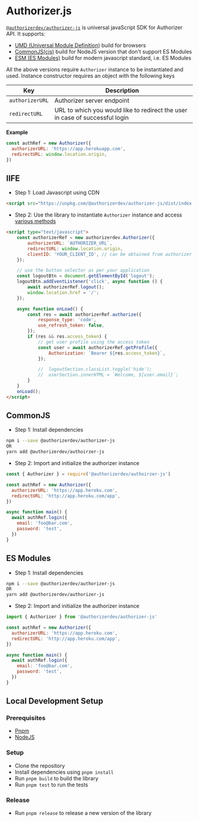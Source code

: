 # Authorizer.js

[`@authorizerdev/authorizer-js`](https://www.npmjs.com/package/@authorizerdev/authorizer-js) is universal javaScript SDK for Authorizer API.
It supports:

- [UMD (Universal Module Definition)](https://github.com/umdjs/umd) build for browsers
- [CommonJS(cjs)](https://flaviocopes.com/commonjs/) build for NodeJS version that don't support ES Modules
- [ESM (ES Modules)](https://hacks.mozilla.org/2018/03/es-modules-a-cartoon-deep-dive/) build for modern javascript standard, i.e. ES Modules

All the above versions require `Authorizer` instance to be instantiated and used. Instance constructor requires an object with the following keys

| Key             | Description                                                                  |
| --------------- | ---------------------------------------------------------------------------- |
| `authorizerURL` | Authorizer server endpoint                                                   |
| `redirectURL`   | URL to which you would like to redirect the user in case of successful login |

**Example**

```js
const authRef = new Authorizer({
  authorizerURL: 'https://app.herokuapp.com',
  redirectURL: window.location.origin,
})
```

## IIFE

- Step 1: Load Javascript using CDN

```html
<script src="https://unpkg.com/@authorizerdev/authorizer-js/dist/index.global.js"></script>
```

- Step 2: Use the library to instantiate `Authorizer` instance and access [various methods](/authorizer-js/functions)

```html
<script type="text/javascript">
	const authorizerRef = new authorizerdev.Authorizer({
		authorizerURL: `AUTHORIZER_URL`,
		redirectURL: window.location.origin,
		clientID: 'YOUR_CLIENT_ID', // can be obtained from authorizer dashboard
	});

	// use the button selector as per your application
	const logoutBtn = document.getElementById('logout');
	logoutBtn.addEventListener('click', async function () {
		await authorizerRef.logout();
		window.location.href = '/';
	});

	async function onLoad() {
		const res = await authorizerRef.authorize({
			response_type: 'code',
			use_refresh_token: false,
		});
		if (res && res.access_token) {
			// get user profile using the access token
			const user = await authorizerRef.getProfile({
				Authorization: `Bearer ${res.access_token}`,
			});

			// 	logoutSection.classList.toggle('hide');
			// 	userSection.innerHTML = `Welcome, ${user.email}`;
		}
	}
	onLoad();
</script>
```

## CommonJS

- Step 1: Install dependencies

```sh
npm i --save @authorizerdev/authorizer-js
OR
yarn add @authorizerdev/authoirzer-js
```

- Step 2: Import and initialize the authorizer instance

```js
const { Authorizer } = require('@authorizerdev/authoirzer-js')

const authRef = new Authorizer({
  authorizerURL: 'https://app.heroku.com',
  redirectURL: 'http://app.heroku.com/app',
})

async function main() {
  await authRef.login({
    email: 'foo@bar.com',
    password: 'test',
  })
}
```

## ES Modules

- Step 1: Install dependencies

```sh
npm i --save @authorizerdev/authorizer-js
OR
yarn add @authorizerdev/authorizer-js
```

- Step 2: Import and initialize the authorizer instance

```js
import { Authorizer } from '@authorizerdev/authorizer-js'

const authRef = new Authorizer({
  authorizerURL: 'https://app.heroku.com',
  redirectURL: 'http://app.heroku.com/app',
})

async function main() {
  await authRef.login({
    email: 'foo@bar.com',
    password: 'test',
  })
}
```


## Local Development Setup

### Prerequisites
- [Pnpm](https://pnpm.io/installation)
- [NodeJS](https://nodejs.org/en/download/)

### Setup
- Clone the repository
- Install dependencies using `pnpm install`
- Run `pnpm build` to build the library
- Run `pnpm test` to run the tests


### Release
- Run `pnpm release` to release a new version of the library